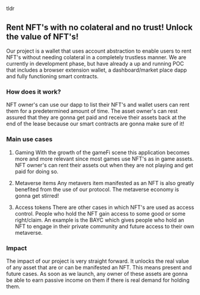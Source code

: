#

tldr
## Rent NFT's with no colateral and no trust! Unlock the value of NFT's!

Our project is a wallet that uses account abstraction to enable users to rent NFT's without needing colateral in a completely trustless manner. We are currently in development phase, but have already a up and running POC that includes a browser extension wallet, a dashboard/market place dapp and fully functioning smart contracts.

### How does it work?
NFT owner's can use our dapp to list their NFT's and wallet users can rent them for a predetermined amount of time. The asset owner's can rest assured that they are gonna get paid and receive their assets back at the end of the lease because our smart contracts are gonna make sure of it!

### Main use cases
1. Gaming
With the growth of the gameFi scene this application becomes more and more relevant since most games use NFT's as in game assets. NFT owner's can rent their assets out when they are not playing and get paid for doing so.

2. Metaverse items
Any metavers item manifested as an NFT is also greatly benefited from the use of our protocol. The metaverse economy is gonna get stirred!

3. Access tokens
There are other cases in which NFT's are used as access control. People who hold the NFT gain access to some good or some right/claim. An example is the BAYC which gives people who hold an NFT to engage in their private community and future access to their own metaverse.

### Impact
The impact of our project is very straight forward. It unlocks the real value of any asset that are or can be manifested an NFT. This means present and future cases. As soon as we launch, any owner of these assets are gonna be able to earn passive income on them if there is real demand for holding them.